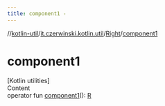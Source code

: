 ```yaml
---
title: component1 -
---
```

//[kotlin-util](../../index.md)/[it.czerwinski.kotlin.util](../index.md)/[Right](index.md)/[component1](component1.md)



# component1  
[Kotlin utilities]  
Content  
operator fun [component1](component1.md)(): [R](index.md)  



